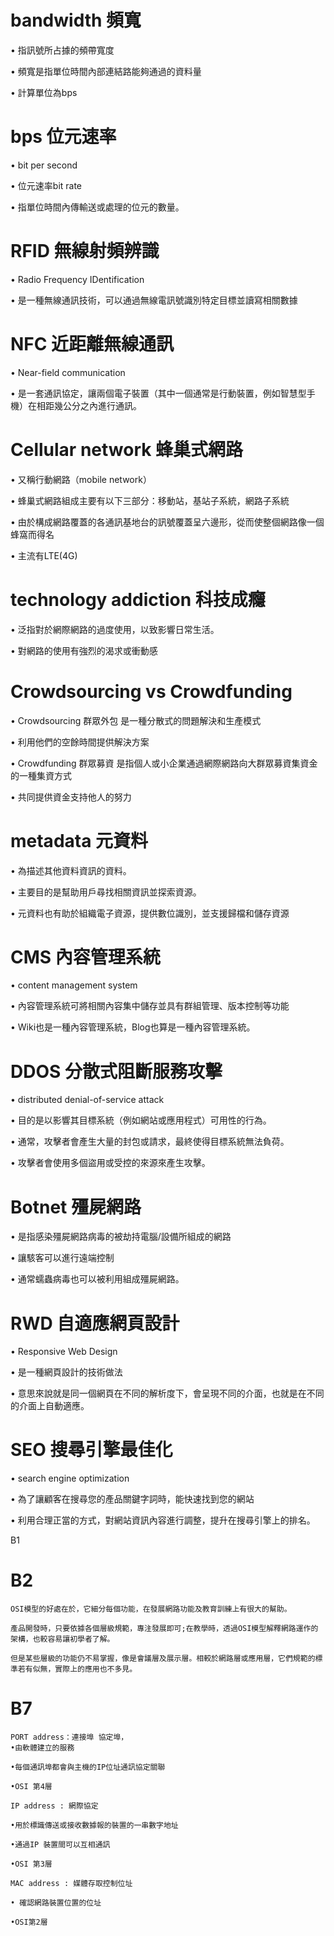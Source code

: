 # bandwidth 頻寬

• 指訊號所占據的頻帶寬度

• 頻寬是指單位時間內部連結路能夠通過的資料量

• 計算單位為bps

# bps 位元速率

• bit per second

• 位元速率bit rate

• 指單位時間內傳輸送或處理的位元的數量。


# RFID 無線射頻辨識

• Radio Frequency IDentification

• 是一種無線通訊技術，可以通過無線電訊號識別特定目標並讀寫相關數據


# NFC 近距離無線通訊 

• Near-field communication

• 是一套通訊協定，讓兩個電子裝置（其中一個通常是行動裝置，例如智慧型手機）在相距幾公分之內進行通訊。


# Cellular network 蜂巢式網路

• 又稱行動網路（mobile network）

• 蜂巢式網路組成主要有以下三部分：移動站，基站子系統，網路子系統

• 由於構成網路覆蓋的各通訊基地台的訊號覆蓋呈六邊形，從而使整個網路像一個蜂窩而得名

• 主流有LTE(4G)


# technology addiction 科技成癮

• 泛指對於網際網路的過度使用，以致影響日常生活。

• 對網路的使用有強烈的渴求或衝動感


# Crowdsourcing vs Crowdfunding

• Crowdsourcing 群眾外包 是一種分散式的問題解決和生產模式

• 利用他們的空餘時間提供解決方案

• Crowdfunding 群眾募資 是指個人或小企業通過網際網路向大群眾募資集資金的一種集資方式
 
• 共同提供資金支持他人的努力


# metadata 元資料

• 為描述其他資料資訊的資料。

• 主要目的是幫助用戶尋找相關資訊並探索資源。

• 元資料也有助於組織電子資源，提供數位識別，並支援歸檔和儲存資源

# CMS 內容管理系統

• content management system

• 內容管理系統可將相關內容集中儲存並具有群組管理、版本控制等功能

• Wiki也是一種內容管理系統，Blog也算是一種內容管理系統。


# DDOS 分散式阻斷服務攻擊

• distributed denial-of-service attack

• 目的是以影響其目標系統（例如網站或應用程式）可用性的行為。

• 通常，攻擊者會產生大量的封包或請求，最終使得目標系統無法負荷。

• 攻擊者會使用多個盜用或受控的來源來產生攻擊。


# Botnet 殭屍網路

• 是指感染殭屍網路病毒的被劫持電腦/設備所組成的網路

• 讓駭客可以進行遠端控制

• 通常蠕蟲病毒也可以被利用組成殭屍網路。

# RWD 自適應網頁設計

• Responsive Web Design

• 是一種網頁設計的技術做法

• 意思來說就是同一個網頁在不同的解析度下，會呈現不同的介面，也就是在不同的介面上自動適應。


# SEO 搜尋引擎最佳化

• search engine optimization

• 為了讓顧客在搜尋您的產品關鍵字詞時，能快速找到您的網站

• 利用合理正當的方式，對網站資訊內容進行調整，提升在搜尋引擎上的排名。


B1











# B2
```
OSI模型的好處在於，它細分每個功能，在發展網路功能及教育訓練上有很大的幫助。

產品開發時，只要依據各個層級規範，專注發展即可;在教學時，透過OSI模型解釋網路運作的架構，也較容易讓初學者了解。

但是某些層級的功能仍不易掌握，像是會議層及展示層。相較於網路層或應用層，它們規範的標準若有似無，實際上的應用也不多見。
```


# B7
```
PORT address：連接埠 協定埠，
•由軟體建立的服務 

•每個通訊埠都會與主機的IP位址通訊協定關聯

•OSI 第4層

IP address : 網際協定

•用於標識傳送或接收數據報的裝置的一串數字地址

•通過IP 裝置間可以互相通訊

•OSI 第3層

MAC address : 媒體存取控制位址

• 確認網路裝置位置的位址

•OSI第2層

```

